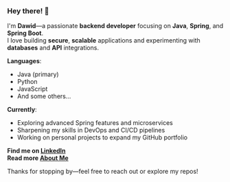 ### Hey there! 👋

I'm **Dawid**—a passionate **backend developer** focusing on **Java**, **Spring**, and **Spring Boot**.  
I love building **secure**, **scalable** applications and experimenting with **databases** and **API** integrations.

**Languages**:  
- Java (primary)  
- Python
- JavaScript
- And some others...

**Currently**:  
- Exploring advanced Spring features and microservices  
- Sharpening my skills in DevOps and CI/CD pipelines  
- Working on personal projects to expand my GitHub portfolio  

**Find me on [LinkedIn](https://www.linkedin.com/in/dawid-socha-66193a34b/)**  
**Read more [About Me](https://day-fit.github.io/dayfit.github.io/)**

Thanks for stopping by—feel free to reach out or explore my repos!
